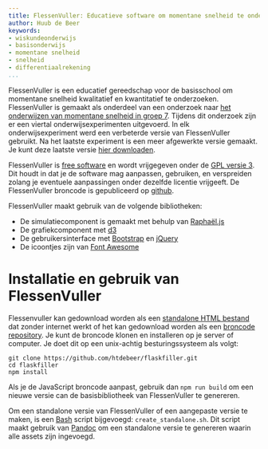 ```yaml
---
title: FlessenVuller: Educatieve software om momentane snelheid te onderzoeken
author: Huub de Beer
keywords:
- wiskundeonderwijs
- basisonderwijs
- momentane snelheid
- snelheid
- differentiaalrekening
...
```


FlessenVuller is een educatief gereedschap voor de basisschool om momentane
snelheid kwalitatief en kwantitatief te onderzoeken. FlessenVuller is gemaakt
als onderdeel van een onderzoek naar [het onderwijzen van momentane snelheid
in groep 7](https://heerdebeer.org/DR/). Tijdens dit onderzoek zijn er een
viertal onderwijsexperimenten uitgevoerd. In elk onderwijsexperiment werd een
verbeterde versie van FlessenVuller gebruikt. Na het laatste experiment is een
meer afgewerkte versie gemaakt. Je kunt deze laatste versie [hier
downloaden](standalone_flessenvuller.html).


FlessenVuller is [free software](https://www.gnu.org/philosophy/free-sw.en.html) en wordt vrijgegeven onder de [GPL versie
3](https://www.gnu.org/licenses/gpl-3.0.en.html). Dit houdt in dat je de
software mag aanpassen, gebruiken, en verspreiden zolang je eventuele
aanpassingen onder dezelfde licentie vrijgeeft. De FlessenVuller broncode is
gepubliceerd op [github](https://github.com/htdebeer/flaskfiller).

FlessenVuller maakt gebruik van de volgende bibliotheken:

- De simulatiecomponent is gemaakt met behulp van
  [Raphaël.js](http://dmitrybaranovskiy.github.io/raphael/)
- De grafiekcomponent met [d3](https://d3js.org/)
- De gebruikersinterface met
  [Bootstrap](https://v4-alpha.getbootstrap.com/) en
  [jQuery](https://blog.jquery.com/)
- De icoontjes zijn van [Font Awesome](http://fontawesome.io/)

# Installatie en gebruik van FlessenVuller

Flessenvuller kan gedownload worden als een [standalone HTML
bestand](standalone_flessenvuller.html) dat zonder internet werkt of het kan
gedownload worden als een [broncode
repository](https://github.com/htdebeer/flaskfiller). Je kunt de broncode
klonen en installeren op je server of computer. Je doet dit op een unix-achtig
besturingssysteem als volgt:

    git clone https://github.com/htdebeer/flaskfiller.git
    cd flaskfiller
    npm install

Als je de JavaScript broncode aanpast, gebruik dan `npm run build` om een
nieuwe versie can de basisbibliotheek van FlessenVuller te genereren.

Om een standalone versie van FlessenVuller of een aangepaste versie te maken,
is een [Bash](https://www.gnu.org/software/bash/) script bijgevoegd:
`create_standalone.sh`. Dit script maakt gebruik van
[Pandoc](http://pandoc.org) om een standalone versie te genereren waarin alle
assets zijn ingevoegd.

